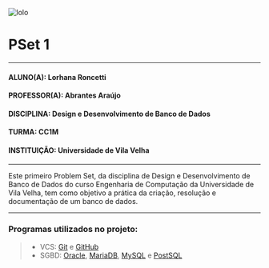 ![lolo](https://user-images.githubusercontent.com/69554007/200473119-e36a7d58-37c4-4230-8a35-3de10886eda3.png)


# PSet 1
---
#### ALUNO(A): Lorhana Roncetti  
#### PROFESSOR(A): Abrantes Araújo  
#### DISCIPLINA: Design e Desenvolvimento de Banco de Dados  
#### TURMA: CC1M  
#### INSTITUIÇÃO: Universidade de Vila Velha

---

Este primeiro Problem Set, da disciplina de Design e Desenvolvimento de Banco de Dados do curso Engenharia de Computação da Universidade de Vila Velha, tem como objetivo a prática da criação, resolução e documentação de um banco de dados.

---
### Programas utilizados no projeto:  
  > + VCS: [Git](https://git-scm.com/) e [GitHub](https://github.com/)  
  > + SGBD: [Oracle](https://www.oracle.com/), [MariaDB](https://mariadb.org/), [MySQL](https://www.mysql.com/) e [PostSQL](https://www.postgresql.org/)
  

